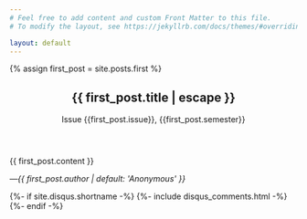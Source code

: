 ```yaml
---
# Feel free to add content and custom Front Matter to this file.
# To modify the layout, see https://jekyllrb.com/docs/themes/#overriding-theme-defaults

layout: default
---
```


{% assign first_post = site.posts.first %}
<article class="post h-entry" itemscope itemtype="http://schema.org/BlogPosting">

  <header class="post-header">
    <h1 class="post-title p-name" itemprop="name headline">{{ first_post.title | escape }}</h1>
    <p class="post-meta">Issue {{first_post.issue}}, {{first_post.semester}}</p>
  </header>

  <div class="post-content e-content" itemprop="articleBody">
    {{ first_post.content }}
    <p class="author-tag"><em>&mdash;{{ first_post.author | default: 'Anonymous' }}</em></p>
  </div>

  {%- if site.disqus.shortname -%}
    {%- include disqus_comments.html -%}
  {%- endif -%}

  <a class="u-url" href="{{ page.url | relative_url }}" hidden></a>
</article>